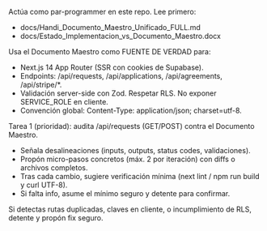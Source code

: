 Actúa como par-programmer en este repo. Lee primero:

- docs/Handi_Documento_Maestro_Unificado_FULL.md
- docs/Estado_Implementacion_vs_Documento_Maestro.docx

Usa el Documento Maestro como FUENTE DE VERDAD para:

- Next.js 14 App Router (SSR con cookies de Supabase).
- Endpoints: /api/requests, /api/applications, /api/agreements, /api/stripe/\*.
- Validación server-side con Zod. Respetar RLS. No exponer SERVICE_ROLE en cliente.
- Convención global: Content-Type: application/json; charset=utf-8.

Tarea 1 (prioridad): audita /api/requests (GET/POST) contra el Documento Maestro.

- Señala desalineaciones (inputs, outputs, status codes, validaciones).
- Propón micro-pasos concretos (máx. 2 por iteración) con diffs o archivos completos.
- Tras cada cambio, sugiere verificación mínima (next lint / npm run build y curl UTF-8).
- Si falta info, asume el mínimo seguro y detente para confirmar.

Si detectas rutas duplicadas, claves en cliente, o incumplimiento de RLS, detente y propón fix seguro.
